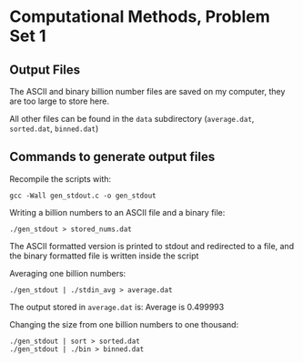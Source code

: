 # Computational Methods, Problem Set 1 

## Output Files

The ASCII and binary billion number files are saved on my computer, they are too large to store here.

All other files can be found in the `data` subdirectory (`average.dat`, `sorted.dat`, `binned.dat`)  

## Commands to generate output files  

Recompile the scripts with:
```
gcc -Wall gen_stdout.c -o gen_stdout
```

Writing a billion numbers to an ASCII file and a binary file:
```
./gen_stdout > stored_nums.dat
```
The ASCII formatted version is printed to stdout and redirected to a file, and the binary formatted file is written inside the script 

Averaging one billion numbers:  
```
./gen_stdout | ./stdin_avg > average.dat
```
The output stored in `average.dat` is: Average is 0.499993
 
Changing the size from one billion numbers to one thousand: 
```
./gen_stdout | sort > sorted.dat
./gen_stdout | ./bin > binned.dat
```



